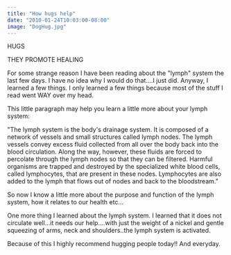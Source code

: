 ```yaml
---
title: "How hugs help"
date: "2010-01-24T10:03:00-08:00"
image: "DogHug.jpg"
---
```


HUGS

THEY PROMOTE HEALING

For some strange reason I have been reading about the "lymph" system the last few days. I have no idea why I would do that....I just did. 
Anyway, I learned a few things. I only learned a few things because most of the stuff I read went WAY over my head.

This little paragraph may help you learn a little more about your lymph system:

"The lymph system is the body's drainage system. It is composed of a network of vessels and small structures called lymph nodes. The lymph vessels convey excess fluid collected from all over the body back into the blood circulation. Along the way, however, these fluids are forced to percolate through the lymph nodes so that they can be filtered. Harmful organisms are trapped and destroyed by the specialized white blood cells, called lymphocytes, that are present in these nodes. Lymphocytes are also added to the lymph that flows out of nodes and back to the bloodstream."

So now I know a little more about the purpose and function of the lymph system, how it relates to our health etc...

One more thing I learned about the lymph system. I learned that it does not circulate well...it needs our help....with just the weight of a nickel and gentle squeezing of arms, neck and shoulders..the lymph system is activated.

Because of this I highly recommend hugging people today!! And everyday.